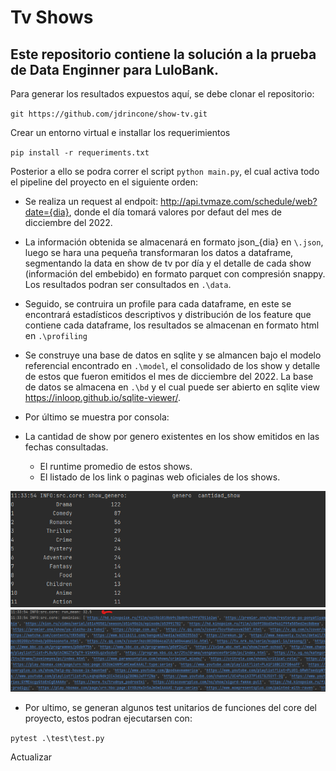 # Tv Shows

## Este repositorio contiene la solución a la prueba de Data Enginner para LuloBank.


Para generar los resultados expuestos aquí, se debe clonar el repositorio:

`git https://github.com/jdrincone/show-tv.git`

Crear un entorno virtual e installar los requerimientos

 `pip install -r requeriments.txt`

Posterior a ello se podra correr el script `python main.py`,
el cual activa todo el pipeline del proyecto en el siguiente orden:

- Se realiza un request al endpoit: http://api.tvmaze.com/schedule/web?date={dia},
  donde el día tomará valores por defaut del mes de dicciembre del 2022.
- La información obtenida se almacenará en formato json_{dia} en `\.json`, luego
  se hara una pequeña transformaran los datos a dataframe, segmentando la data en 
  show de tv por día y el detalle de cada show (información del embebido) en formato
  parquet con compresión snappy. Los resultados podran ser consultados en
 `.\data`.
- Seguido, se contruira un profile para cada dataframe, en este se encontrará
  estadísticos descriptivos y distribución de los feature que contiene cada 
  dataframe, los resultados se almacenan en formato html en `.\profiling`
- Se construye una base de datos en sqlite y se almancen bajo el
  modelo referencial encontrado en `.\model`, el consolidado de los show y detalle
  de estos que fueron emitidos el mes de dicciembre del 2022. La
  base de datos se almacena en `.\bd`
  y el cual puede ser abierto en sqlite view https://inloop.github.io/sqlite-viewer/.

-  Por último se muestra por consola:
  - La cantidad de show por genero existentes
    en los show emitidos en las fechas consultadas.
    - El runtime promedio de estos shows.
    - El listado de los link o paginas web oficiales de los shows.


![cant_show_genero](image/cant_show_genero.png)
![runtime](image/runtime.png)


- Por ultimo, se generan algunos test unitarios de funciones 
  del core del proyecto, estos podran ejecutarsen con:

`pytest .\test\test.py`

Actualizar